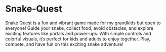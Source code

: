 # Snake-Quest
Snake Quest is a fun and vibrant game made for my grandkids but open to everyone! Guide your snake, collect food, avoid obstacles, and explore exciting features like portals and power-ups. With simple controls and colorful visuals, it’s perfect for kids and adults to enjoy together. Play, compete, and have fun on this exciting snake adventure!
